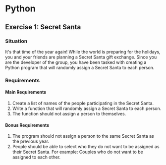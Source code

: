 # Python

## Exercise 1: Secret Santa

### Situation

It's that time of the year again! While the world is preparing for the holidays, you and your friends are planning a Secret Santa gift exchange. Since you are the developer of the group, you have been tasked with creating a Python program that will randomly assign a Secret Santa to each person.

### Requirements

#### Main Requirements

1. Create a list of names of the people participating in the Secret Santa.
2. Write a function that will randomly assign a Secret Santa to each person.
3. The function should not assign a person to themselves.

#### Bonus Requirements

1. The program should not assign a person to the same Secret Santa as the previous year.
2. People should be able to select who they do not want to be assigned as their Secret Santa. For example: Couples who do not want to be assigned to each other.
